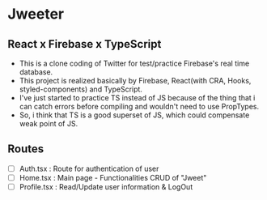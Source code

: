 # Jweeter

## React x Firebase x TypeScript

- This is a clone coding of Twitter for test/practice Firebase's real time database.
- This project is realized basically by Firebase, React(with CRA, Hooks, styled-components) and TypeScript.
- I've just started to practice TS instead of JS because of the thing that i can catch errors before compiling and wouldn't need to use PropTypes.
- So, i think that TS is a good superset of JS, which could compensate weak point of JS.

## Routes

- [ ] Auth.tsx : Route for authentication of user
- [ ] Home.tsx : Main page - Functionalities CRUD of "Jweet"
- [ ] Profile.tsx : Read/Update user information & LogOut
